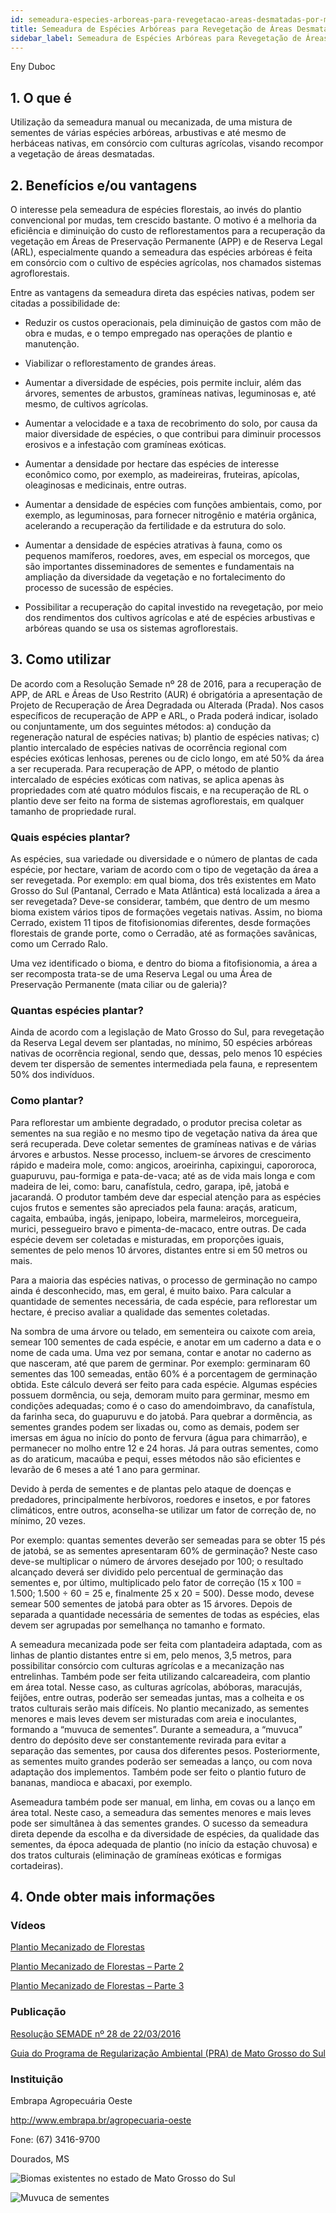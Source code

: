 ```yaml
---
id: semeadura-especies-arboreas-para-revegetacao-areas-desmatadas-por-meio-de-sistemas-agroflorestais
title: Semeadura de Espécies Arbóreas para Revegetação de Áreas Desmatadas por meio de Sistemas Agroflorestais 
sidebar_label: Semeadura de Espécies Arbóreas para Revegetação de Áreas Desmatadas por meio de Sistemas Agroflorestais 
---
```


<div class="center-textArticle">Eny Duboc</div>

## **1. O que é**

Utilização da semeadura manual ou mecanizada, de uma
mistura de sementes de várias espécies arbóreas, arbustivas e
até mesmo de herbáceas nativas, em consórcio com culturas
agrícolas, visando recompor a vegetação de áreas desmatadas.

## **2. Benefícios e/ou vantagens**

O interesse pela semeadura de espécies florestais, ao invés do
plantio convencional por mudas, tem crescido bastante. O motivo
é a melhoria da eficiência e diminuição do custo de
reflorestamentos para a recuperação da vegetação em Áreas de
Preservação Permanente (APP) e de Reserva Legal (ARL),
especialmente quando a semeadura das espécies arbóreas é
feita em consórcio com o cultivo de espécies agrícolas, nos
chamados sistemas agroflorestais.

Entre as vantagens da semeadura direta das espécies nativas,
podem ser citadas a possibilidade de:

- Reduzir os custos operacionais, pela diminuição de gastos
com mão de obra e mudas, e o tempo empregado nas
operações de plantio e manutenção.
- Viabilizar o reflorestamento de grandes áreas.
- Aumentar a diversidade de espécies, pois permite incluir,
além das árvores, sementes de arbustos, gramíneas
nativas, leguminosas e, até mesmo, de cultivos agrícolas.

- Aumentar a velocidade e a taxa de recobrimento do solo,
por causa da maior diversidade de espécies, o que
contribui para diminuir processos erosivos e a infestação
com gramíneas exóticas.
- Aumentar a densidade por hectare das espécies de
interesse econômico como, por exemplo, as madeireiras,
fruteiras, apícolas, oleaginosas e medicinais, entre outras.
- Aumentar a densidade de espécies com funções
ambientais, como, por exemplo, as leguminosas, para
fornecer nitrogênio e matéria orgânica, acelerando a
recuperação da fertilidade e da estrutura do solo.
- Aumentar a densidade de espécies atrativas à fauna,
como os pequenos mamíferos, roedores, aves, em
especial os morcegos, que são importantes disseminadores de sementes e fundamentais na ampliação da
diversidade da vegetação e no fortalecimento do processo
de sucessão de espécies.
- Possibilitar a recuperação do capital investido na
revegetação, por meio dos rendimentos dos cultivos
agrícolas e até de espécies arbustivas e arbóreas quando
se usa os sistemas agroflorestais.

## **3. Como utilizar**

De acordo com a Resolução Semade nº 28 de 2016, para a
recuperação de APP, de ARL e Áreas de Uso Restrito (AUR) é
obrigatória a apresentação de Projeto de Recuperação de Área
Degradada ou Alterada (Prada). Nos casos específicos de
recuperação de APP e ARL, o Prada poderá indicar, isolado ou
conjuntamente, um dos seguintes métodos: a) condução da
regeneração natural de espécies nativas; b) plantio de espécies
nativas; c) plantio intercalado de espécies nativas de ocorrência
regional com espécies exóticas lenhosas, perenes ou de ciclo
longo, em até 50% da área a ser recuperada. Para recuperação
de APP, o método de plantio intercalado de espécies exóticas
com nativas, se aplica apenas às propriedades com até quatro
módulos fiscais, e na recuperação de RL o plantio deve ser feito
na forma de sistemas agroflorestais, em qualquer tamanho de
propriedade rural. 

### Quais espécies plantar?

As espécies, sua variedade ou
diversidade e o número de plantas de cada espécie, por hectare,
variam de acordo com o tipo de vegetação da área a ser
revegetada. Por exemplo: em qual bioma, dos três existentes em
Mato Grosso do Sul (Pantanal, Cerrado e Mata Atlântica) está
localizada a área a ser revegetada? Deve-se considerar,
também, que dentro de um mesmo bioma existem vários tipos de
formações vegetais nativas. Assim, no bioma Cerrado, existem
11 tipos de fitofisionomias diferentes, desde formações florestais
de grande porte, como o Cerradão, até as formações savânicas,
como um Cerrado Ralo.

Uma vez identificado o bioma, e dentro do bioma a fitofisionomia,
a área a ser recomposta trata-se de uma Reserva Legal ou uma
Área de Preservação Permanente (mata ciliar ou de galeria)?

### Quantas espécies plantar?

Ainda de acordo com a legislação de Mato Grosso do Sul, para revegetação da Reserva Legal
devem ser plantadas, no mínimo, 50 espécies arbóreas nativas
de ocorrência regional, sendo que, dessas, pelo menos 10
espécies devem ter dispersão de sementes intermediada pela
fauna, e representem 50% dos indivíduos.

### Como plantar? 

Para reflorestar um ambiente degradado, o
produtor precisa coletar as sementes na sua região e no mesmo
tipo de vegetação nativa da área que será recuperada. Deve
coletar sementes de gramíneas nativas e de várias árvores e
arbustos. Nesse processo, incluem-se árvores de crescimento
rápido e madeira mole, como: angicos, aroeirinha, capixingui,
capororoca, guapuruvu, pau-formiga e pata-de-vaca; até as de
vida mais longa e com madeira de lei, como: baru, canafístula,
cedro, garapa, ipê, jatobá e jacarandá. O produtor também deve
dar especial atenção para as espécies cujos frutos e sementes
são apreciados pela fauna: araçás, araticum, cagaita, embaúba,
ingás, jenipapo, lobeira, marmeleiros, morcegueira, murici,
pessegueiro bravo e pimenta-de-macaco, entre outras. De cada
espécie devem ser coletadas e misturadas, em proporções
iguais, sementes de pelo menos 10 árvores, distantes entre si em
50 metros ou mais.

Para a maioria das espécies nativas, o processo de germinação
no campo ainda é desconhecido, mas, em geral, é muito baixo.
Para calcular a quantidade de sementes necessária, de cada
espécie, para reflorestar um hectare, é preciso avaliar a
qualidade das sementes coletadas.

Na sombra de uma árvore ou telado, em sementeira ou caixote
com areia, semear 100 sementes de cada espécie, e anotar em
um caderno a data e o nome de cada uma. Uma vez por semana,
contar e anotar no caderno as que nasceram, até que parem de
germinar. Por exemplo: germinaram 60 sementes das 100
semeadas, então 60% é a porcentagem de germinação obtida.
Este cálculo deverá ser feito para cada espécie. Algumas espécies
possuem dormência, ou seja, demoram muito para germinar,
mesmo em condições adequadas; como é o caso do amendoimbravo, da canafístula, da farinha seca, do guapuruvu e do jatobá.
Para quebrar a dormência, as sementes grandes podem ser
lixadas ou, como as demais, podem ser imersas em água no início
do ponto de fervura (água para chimarrão), e permanecer no
molho entre 12 e 24 horas. Já para outras sementes, como as do
araticum, macaúba e pequi, esses métodos não são eficientes e
levarão de 6 meses a até 1 ano para germinar.

Devido à perda de sementes e de plantas pelo ataque de
doenças e predadores, principalmente herbívoros, roedores e
insetos, e por fatores climáticos, entre outros, aconselha-se
utilizar um fator de correção de, no mínimo, 20 vezes.

Por exemplo: quantas sementes deverão ser semeadas para se
obter 15 pés de jatobá, se as sementes apresentaram 60% de
germinação? Neste caso deve-se multiplicar o número de
árvores desejado por 100; o resultado alcançado deverá ser
dividido pelo percentual de germinação das sementes e, por
último, multiplicado pelo fator de correção (15 x 100 = 1.500;
1.500 ÷ 60 = 25 e, finalmente 25 x 20 = 500). Desse modo, devese semear 500 sementes de jatobá para obter as 15 árvores.
Depois de separada a quantidade necessária de sementes de
todas as espécies, elas devem ser agrupadas por semelhança no
tamanho e formato.

A semeadura mecanizada pode ser feita com plantadeira
adaptada, com as linhas de plantio distantes entre si em, pelo
menos, 3,5 metros, para possibilitar consórcio com culturas
agrícolas e a mecanização nas entrelinhas. Também pode ser
feita utilizando calcareadeira, com plantio em área total. Nesse
caso, as culturas agrícolas, abóboras, maracujás, feijões, entre
outras, poderão ser semeadas juntas, mas a colheita e os tratos
culturais serão mais difíceis. No plantio mecanizado, as
sementes menores e mais leves devem ser misturadas com areia
e inoculantes, formando a “muvuca de sementes”. Durante a
semeadura, a “muvuca” dentro do depósito deve ser
constantemente revirada para evitar a separação das sementes,
por causa dos diferentes pesos. Posteriormente, as sementes
muito grandes poderão ser semeadas a lanço, ou com nova
adaptação dos implementos. Também pode ser feito o plantio
futuro de bananas, mandioca e abacaxi, por exemplo.

Asemeadura também pode ser manual, em linha, em covas ou a
lanço em área total. Neste caso, a semeadura das sementes
menores e mais leves pode ser simultânea à das sementes
grandes. O sucesso da semeadura direta depende da escolha e
da diversidade de espécies, da qualidade das sementes, da
época adequada de plantio (no início da estação chuvosa) e dos
tratos culturais (eliminação de gramíneas exóticas e formigas
cortadeiras).

## 4. **Onde obter mais informações**

### Vídeos

[Plantio Mecanizado de Florestas](https://bit.ly/33s2r32)

[Plantio Mecanizado de Florestas – Parte 2](https://bit.ly/2Dt4068)

[Plantio Mecanizado de Florestas – Parte 3](https://bit.ly/2rwLTd0)

### Publicação

[Resolução SEMADE nº 28 de 22/03/2016](https://bit.ly/34zScva)

[Guia do Programa de Regularização Ambiental (PRA) de Mato Grosso do Sul](https://bit.ly/37JiT2h )

### Instituição

Embrapa Agropecuária Oeste

http://www.embrapa.br/agropecuaria-oeste

Fone: (67) 3416-9700

Dourados, MS

![Biomas existentes no estado de Mato Grosso do Sul]()

![Muvuca de sementes]()